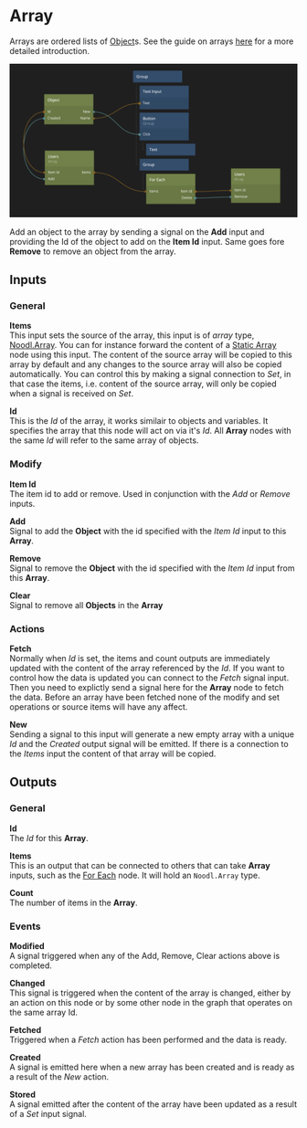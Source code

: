 # Array

Arrays are ordered lists of [Object](/nodes/data/object.md)s. See the guide on arrays [here](/guides/arrays) for a more detailed introduction.

![](array.png ':class=ndl-image large')

Add an object to the array by sending a signal on the **Add** input and providing the Id of the object to add on the **Item Id** input. Same goes fore **Remove** to remove an object from the array.

## Inputs

### General

**Items**  
This input sets the source of the array, this input is of *array* type, [Noodl.Array](/javascript-api/noodl-array.md). You can for instance forward the content of a [Static Array](/nodes/data/static-array.md) node using this input. The content of the source array will be copied to this array by default and any changes to the source array will also be copied automatically. You can control this by making a signal connection to *Set*, in that case the items, i.e. content of the source array, will only be copied when a signal is received on *Set*. 

**Id**  
This is the *Id* of the array, it works similair to objects and variables. It specifies the array that this node will act on via it's *Id*. All **Array** nodes with the same _Id_ will refer to the same array of objects.

### Modify

**Item Id**  
The item id to add or remove. Used in conjunction with the _Add_ or _Remove_ inputs.

**Add**  
Signal to add the **Object** with the id specified with the _Item Id_ input to this **Array**.

**Remove**  
Signal to remove the **Object** with the id specified with the _Item Id_ input from this **Array**.

**Clear**  
Signal to remove all **Objects** in the **Array**

### Actions

**Fetch**  
Normally when _Id_ is set, the items and count outputs are immediately updated with the content of the array referenced by the *Id*. If you want to control how the data is updated you can connect to the _Fetch_ signal input. Then you need to explictly send a signal here for the **Array** node to fetch the data. Before an array have been fetched none of the modify and set operations or source items will have any affect.

**New**  
Sending a signal to this input will generate a new empty array with a unique *Id* and the *Created* output signal will be emitted. If there is a connection to the *Items* input the content of that array will be copied.

## Outputs

### General

**Id**  
The _Id_ for this **Array**.

**Items**  
This is an output that can be connected to others that can take **Array** inputs, such as the [For Each](/nodes/data/for-each.md) node. It will hold an `Noodl.Array` type.

**Count**  
The number of items in the **Array**.

### Events

**Modified**  
A signal triggered when any of the Add, Remove, Clear actions above is completed.

**Changed**  
This signal is triggered when the content of the array is changed, either by an action on this node or by some other node in the graph that operates on the same array Id.

**Fetched**  
Triggered when a _Fetch_ action has been performed and the data is ready.

**Created**  
A signal is emitted here when a new array has been created and is ready as a result of the _New_ action.

**Stored**  
A signal emitted after the content of the array have been updated as a result of a *Set* input signal.

 </div>
